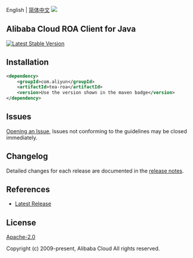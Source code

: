 English | [简体中文](README-CN.md)
![](https://aliyunsdk-pages.alicdn.com/icons/AlibabaCloud.svg)

## Alibaba Cloud ROA Client for Java
[![Latest Stable Version](https://img.shields.io/maven-central/v/com.aliyun/tea-roa.svg?label=Maven%20Central)](https://search.maven.org/search?q=g:%22com.aliyun%22%20AND%20a:%22tea-roa%22)

## Installation

```xml
<dependency>
    <groupId>com.aliyun</groupId>
    <artifactId>tea-roa</artifactId>
    <version>Use the version shown in the maven badge</version>
</dependency>
```

## Issues
[Opening an Issue](https://github.com/aliyun/tea-roa/issues/new), Issues not conforming to the guidelines may be closed immediately.

## Changelog
Detailed changes for each release are documented in the [release notes](./ChangeLog.txt).

## References
* [Latest Release](https://github.com/aliyun/tea-roa)

## License
[Apache-2.0](http://www.apache.org/licenses/LICENSE-2.0)

Copyright (c) 2009-present, Alibaba Cloud All rights reserved.